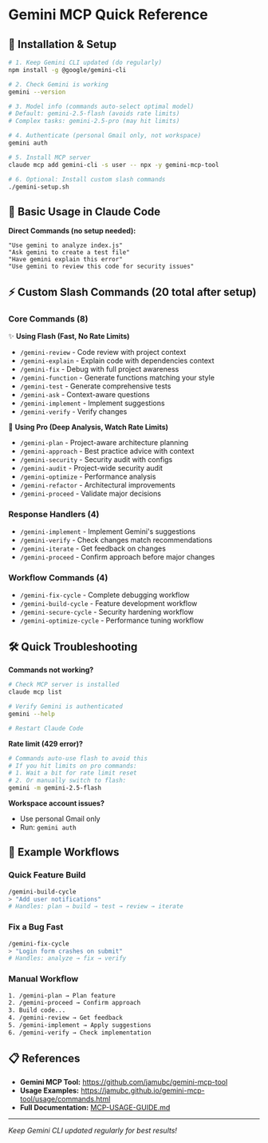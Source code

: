# Gemini MCP Quick Reference

## 🚀 Installation & Setup

```bash
# 1. Keep Gemini CLI updated (do regularly)
npm install -g @google/gemini-cli

# 2. Check Gemini is working
gemini --version

# 3. Model info (commands auto-select optimal model)
# Default: gemini-2.5-flash (avoids rate limits)
# Complex tasks: gemini-2.5-pro (may hit limits)

# 4. Authenticate (personal Gmail only, not workspace)
gemini auth

# 5. Install MCP server
claude mcp add gemini-cli -s user -- npx -y gemini-mcp-tool

# 6. Optional: Install custom slash commands
./gemini-setup.sh
```

## 💬 Basic Usage in Claude Code

**Direct Commands (no setup needed):**
```
"Use gemini to analyze index.js"
"Ask gemini to create a test file" 
"Have gemini explain this error"
"Use gemini to review this code for security issues"
```

## ⚡ Custom Slash Commands (20 total after setup)

### Core Commands (8) 
✨ **Using Flash (Fast, No Rate Limits)**
- `/gemini-review` - Code review with project context
- `/gemini-explain` - Explain code with dependencies context
- `/gemini-fix` - Debug with full project awareness
- `/gemini-function` - Generate functions matching your style
- `/gemini-test` - Generate comprehensive tests
- `/gemini-ask` - Context-aware questions
- `/gemini-implement` - Implement suggestions
- `/gemini-verify` - Verify changes

🧠 **Using Pro (Deep Analysis, Watch Rate Limits)**
- `/gemini-plan` - Project-aware architecture planning
- `/gemini-approach` - Best practice advice with context
- `/gemini-security` - Security audit with configs
- `/gemini-audit` - Project-wide security audit
- `/gemini-optimize` - Performance analysis
- `/gemini-refactor` - Architectural improvements
- `/gemini-proceed` - Validate major decisions

### Response Handlers (4)
- `/gemini-implement` - Implement Gemini's suggestions
- `/gemini-verify` - Check changes match recommendations
- `/gemini-iterate` - Get feedback on changes
- `/gemini-proceed` - Confirm approach before major changes

### Workflow Commands (4)
- `/gemini-fix-cycle` - Complete debugging workflow
- `/gemini-build-cycle` - Feature development workflow
- `/gemini-secure-cycle` - Security hardening workflow
- `/gemini-optimize-cycle` - Performance tuning workflow

## 🛠️ Quick Troubleshooting

**Commands not working?**
```bash
# Check MCP server is installed
claude mcp list

# Verify Gemini is authenticated  
gemini --help

# Restart Claude Code
```

**Rate limit (429 error)?**
```bash
# Commands auto-use flash to avoid this
# If you hit limits on pro commands:
# 1. Wait a bit for rate limit reset
# 2. Or manually switch to flash:
gemini -m gemini-2.5-flash
```

**Workspace account issues?**
- Use personal Gmail only
- Run: `gemini auth`

## 🚀 Example Workflows

### Quick Feature Build
```bash
/gemini-build-cycle
> "Add user notifications"
# Handles: plan → build → test → review → iterate
```

### Fix a Bug Fast
```bash
/gemini-fix-cycle
> "Login form crashes on submit"
# Handles: analyze → fix → verify
```

### Manual Workflow
```bash
1. /gemini-plan → Plan feature
2. /gemini-proceed → Confirm approach
3. Build code...
4. /gemini-review → Get feedback
5. /gemini-implement → Apply suggestions
6. /gemini-verify → Check implementation
```

## 📋 References

- **Gemini MCP Tool:** https://github.com/jamubc/gemini-mcp-tool
- **Usage Examples:** https://jamubc.github.io/gemini-mcp-tool/usage/commands.html
- **Full Documentation:** [MCP-USAGE-GUIDE.md](MCP-USAGE-GUIDE.md)

---
*Keep Gemini CLI updated regularly for best results!*